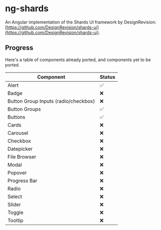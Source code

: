 # ng-shards

An Angular implementation of the Shards UI framework by DesignRevision: [https://github.com/DesignRevision/shards-ui](https://github.com/DesignRevision/shards-ui).

## Progress

Here's a table of components already ported, and components yet to be ported.

| Component                            | Status |
| ------------------------------------ | ------ |
| Alert                                | ✅      |
| Badge                                | ❌      |
| Button Group Inputs (radio/checkbox) | ❌      |
| Button Groups                        | ✅      |
| Buttons                              | ✅      |
| Cards                                | ❌      |
| Carousel                             | ❌      |
| Checkbox                             | ❌      |
| Datepicker                           | ❌      |
| File Browser                         | ❌      |
| Modal                                | ❌      |
| Popover                              | ❌      |
| Progress Bar                         | ❌      |
| Radio                                | ❌      |
| Select                               | ❌      |
| Slider                               | ❌      |
| Toggle                               | ❌      |
| Tooltip                              | ❌      |